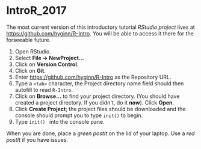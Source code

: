 # IntroR_2017

The most current version of this introductory tutorial *RStudio project* lives at <https://github.com/hyginn/R-Intro>. You will be able to access it there for the forseeable future.

1. Open RStudio.
2. Select **File → NewProject...**
3. Click on **Version Control**.
4. Click on **Git**.
5. Enter <https://github.com/hyginn/R-Intro> as the Repository URL.
6. Type a `<tab>` character, the Project directory name field should then autofill to read `R-Intro`.
7. Click on **Browse...** to find your project directory. (You should have created a project directory. If you didn't, do it **now**). Click **Open**.
8. Click **Create Project**; the project files should be downloaded and the console should prompt you to type `init()` to begin.
9. Type `init() ` into the console pane.

When you are done, place a _green postIt_ on the lid of your laptop. Use a _red postIt_ if you have issues.

